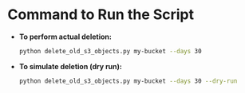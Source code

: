 # Command to Run the Script

- **To perform actual deletion:**
  ```bash
  python delete_old_s3_objects.py my-bucket --days 30
  ```

- **To simulate deletion (dry run):**
  ```bash
  python delete_old_s3_objects.py my-bucket --days 30 --dry-run
  ```
